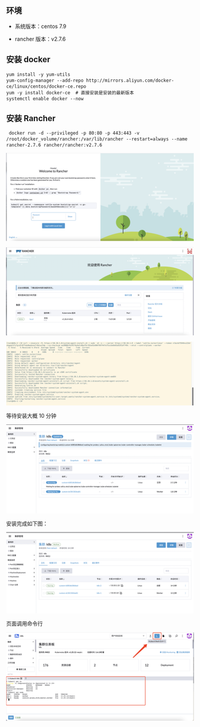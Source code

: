 

## 环境

- 系统版本：centos 7.9

- rancher 版本：v2.7.6

  

## 安装 docker

```shell
yum install -y yum-utils
yum-config-manager --add-repo http://mirrors.aliyun.com/docker-ce/linux/centos/docker-ce.repo
yum -y install docker-ce  # 直接安装是安装的最新版本
systemctl enable docker --now
```



## 安装 Rancher

```shell
 docker run -d --privileged -p 80:80 -p 443:443 -v /root/docker_volume/rancher:/var/lib/rancher --restart=always --name rancher-2.7.6 rancher/rancher:v2.7.6
```



![](通过Rancher部署k8s集群/image-20230911104225249.png)





![](通过Rancher部署k8s集群/image-20230911104843452.png)



![](通过Rancher部署k8s集群/image-20230911130740446.png)



等待安装大概 10 分钟

![](通过Rancher部署k8s集群/image-20230911130859615.png)



安装完成如下图：

![](通过Rancher部署k8s集群/image-20230911132055755.png)



页面调用命令行

![](通过Rancher部署k8s集群/image-20230911144221026.png)
